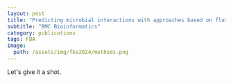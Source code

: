 ```yaml
---
layout: post
title: "Predicting microbial interactions with approaches based on flux balance analysis: an evaluation"
subtitle: "BMC Bioinformatics"
category: publications
tags: FBA
image:
  path: /assets/img/fba2024/methods.png
---
```




Let's give it a shot.


